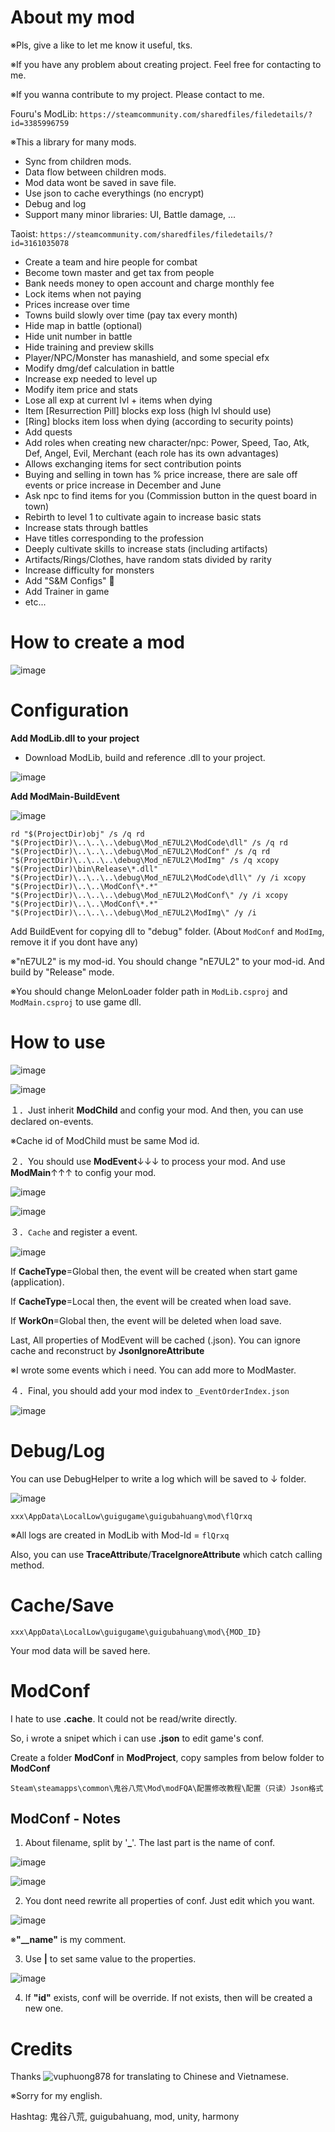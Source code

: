 # About my mod

※Pls, give a like to let me know it useful, tks.

※If you have any problem about creating project. Feel free for contacting to me.

※If you wanna contribute to my project. Please contact to me.





Fouru's ModLib: `https://steamcommunity.com/sharedfiles/filedetails/?id=3385996759`

※This a library for many mods.
- Sync from children mods.
- Data flow between children mods.
- Mod data wont be saved in save file.
- Use json to cache everythings (no encrypt)
- Debug and log
- Support many minor libraries: UI, Battle damage, ...

Taoist: `https://steamcommunity.com/sharedfiles/filedetails/?id=3161035078`

- Create a team and hire people for combat
- Become town master and get tax from people
- Bank needs money to open account and charge monthly fee
- Lock items when not paying
- Prices increase over time
- Towns build slowly over time (pay tax every month)
- Hide map in battle (optional)
- Hide unit number in battle
- Hide training and preview skills
- Player/NPC/Monster has manashield, and some special efx
- Modify dmg/def calculation in battle
- Increase exp needed to level up
- Modify item price and stats
- Lose all exp at current lvl + items when dying
- Item [Resurrection Pill] blocks exp loss (high lvl should use)
- [Ring] blocks item loss when dying (according to security points)
- Add quests
- Add roles when creating new character/npc: Power, Speed, Tao, Atk, Def, Angel, Evil, Merchant (each role has its own advantages)
- Allows exchanging items for sect contribution points
- Buying and selling in town has % price increase, there are sale off events or price increase in December and June
- Ask npc to find items for you (Commission button in the quest board in town)
- Rebirth to level 1 to cultivate again to increase basic stats
- Increase stats through battles
- Have titles corresponding to the profession
- Deeply cultivate skills to increase stats (including artifacts)
- Artifacts/Rings/Clothes, have random stats divided by rarity
- Increase difficulty for monsters
- Add "S&M Configs" 🐧
- Add Trainer in game
- etc...





# How to create a mod

![image](https://github.com/4azuo/GuiGuBaHuang-ModLib/assets/11677054/91921f05-251a-4f1e-a2e9-d1e5bdd853d3)





# Configuration

**Add ModLib.dll to your project**

- Download ModLib, build and reference .dll to your project.

![image](https://github.com/user-attachments/assets/9554b89d-61c6-4ef5-9bad-97c3c62107ab)

**Add ModMain-BuildEvent**

![image](https://github.com/user-attachments/assets/75dee2aa-088a-4617-9257-8535e880dfd5)

`
rd "$(ProjectDir)obj" /s /q
rd "$(ProjectDir)\..\..\..\debug\Mod_nE7UL2\ModCode\dll" /s /q
rd "$(ProjectDir)\..\..\..\debug\Mod_nE7UL2\ModConf" /s /q
rd "$(ProjectDir)\..\..\..\debug\Mod_nE7UL2\ModImg" /s /q
xcopy "$(ProjectDir)\bin\Release\*.dll" "$(ProjectDir)\..\..\..\debug\Mod_nE7UL2\ModCode\dll\" /y /i
xcopy "$(ProjectDir)\..\..\ModConf\*.*" "$(ProjectDir)\..\..\..\debug\Mod_nE7UL2\ModConf\" /y /i
xcopy "$(ProjectDir)\..\..\ModConf\*.*" "$(ProjectDir)\..\..\..\debug\Mod_nE7UL2\ModImg\" /y /i
`

Add BuildEvent for copying dll to "debug" folder. (About `ModConf` and `ModImg`, remove it if you dont have any)

※"nE7UL2" is my mod-id. You should change "nE7UL2" to your mod-id. And build by "Release" mode.

※You should change MelonLoader folder path in `ModLib.csproj` and `ModMain.csproj` to use game dll.





# How to use

![image](https://github.com/user-attachments/assets/34a75a28-38df-4922-aa43-732b8ab3b035)

![image](https://github.com/4azuo/GuiGuBaHuang-ModLib/assets/11677054/84f35501-d6f2-4b8d-9cd6-2606bf397e59)

１．Just inherit **ModChild** and config your mod. And then, you can use declared on-events.

※Cache id of ModChild must be same Mod id.

２．You should use **ModEvent**↓↓↓ to process your mod. And use **ModMain**↑↑↑ to config your mod.

![image](https://github.com/4azuo/GuiGuBaHuang-ModLib/assets/11677054/e8da9fd1-89d0-4870-ace4-b7153dace9f2)

![image](https://github.com/user-attachments/assets/5c1c364b-daf4-41c6-aa78-f39b2fcf9d6e)

３．`Cache` and register a event.

![image](https://github.com/user-attachments/assets/42549f20-dcd7-49b0-b624-5caae73ae1d6)

If **CacheType**=Global then, the event will be created when start game (application).

If **CacheType**=Local then, the event will be created when load save.

If **WorkOn**=Global then, the event will be deleted when load save.

Last, All properties of ModEvent will be cached (.json). You can ignore cache and reconstruct by **JsonIgnoreAttribute**

※I wrote some events which i need. You can add more to ModMaster.

４．Final, you should add your mod index to `_EventOrderIndex.json`

![image](https://github.com/user-attachments/assets/4b338668-a2a0-4a1c-8fcf-fb261e5de7e7)





# Debug/Log

You can use DebugHelper to write a log which will be saved to ↓ folder.

![image](https://github.com/4azuo/GuiGuBaHuang-ModLib/assets/11677054/7cf4688f-8890-41e7-bf0a-aa6519bbf325)

`xxx\AppData\LocalLow\guigugame\guigubahuang\mod\flQrxq`

※All logs are created in ModLib with Mod-Id = `flQrxq`

Also, you can use **TraceAttribute**/**TraceIgnoreAttribute** which catch calling method.





# Cache/Save

`xxx\AppData\LocalLow\guigugame\guigubahuang\mod\{MOD_ID}`

Your mod data will be saved here.





# ModConf

I hate to use **.cache**. It could not be read/write directly.

So, i wrote a snipet which i can use **.json** to edit game's conf.

Create a folder **ModConf** in **ModProject**, copy samples from below folder to **ModConf**

`Steam\steamapps\common\鬼谷八荒\Mod\modFQA\配置修改教程\配置（只读）Json格式`

## ModConf - Notes

1. About filename, split by '**_**'. The last part is the name of conf.

![image](https://github.com/4azuo/GuiGuBaHuang-ModLib/assets/11677054/a1ff96de-6850-466d-a3fd-682faf38a7f3)

![image](https://github.com/4azuo/GuiGuBaHuang-ModLib/assets/11677054/81548d72-7c44-4fe7-abed-094ff507a38e)

2. You dont need rewrite all properties of conf. Just edit which you want.

![image](https://github.com/4azuo/GuiGuBaHuang-ModLib/assets/11677054/7f9de987-89a8-441d-addc-a894d37ba746)

※**"__name"** is my comment.

3. Use **|** to set same value to the properties.

![image](https://github.com/4azuo/GuiGuBaHuang-ModLib/assets/11677054/cb95e58a-daf2-45f4-88d1-6ee1cb6cca1b)

4. If **"id"** exists, conf will be override. If not exists, then will be created a new one.





# Credits

Thanks ![vuphuong878](https://steamcommunity.com/id/vuphuong878/) for translating to Chinese and Vietnamese.





※Sorry for my english.

Hashtag: 鬼谷八荒, guigubahuang, mod, unity, harmony
